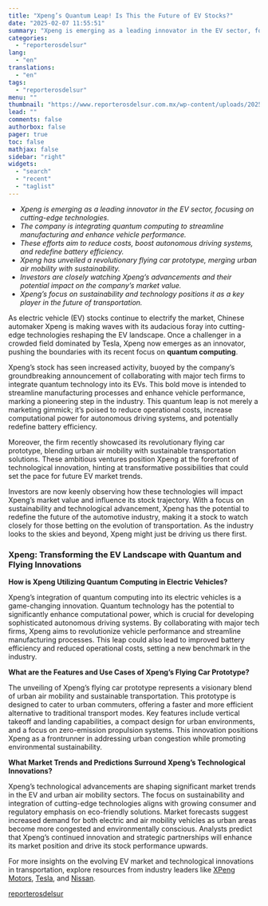 ```yaml
---
title: "Xpeng’s Quantum Leap! Is This the Future of EV Stocks?"
date: "2025-02-07 11:55:51"
summary: "Xpeng is emerging as a leading innovator in the EV sector, focusing on cutting-edge technologies.The company is integrating quantum computing to streamline manufacturing and enhance vehicle performance.These efforts aim to reduce costs, boost autonomous driving systems, and redefine battery efficiency.Xpeng has unveiled a revolutionary flying car prototype, merging urban air..."
categories:
  - "reporterosdelsur"
lang:
  - "en"
translations:
  - "en"
tags:
  - "reporterosdelsur"
menu: ""
thumbnail: "https://www.reporterosdelsur.com.mx/wp-content/uploads/2025/02/compressed_img-We6gH4dwdcfS0i81KzfdhBxs-480x384.png"
lead: ""
comments: false
authorbox: false
pager: true
toc: false
mathjax: false
sidebar: "right"
widgets:
  - "search"
  - "recent"
  - "taglist"
---
```


* *Xpeng is emerging as a leading innovator in the EV sector, focusing on cutting-edge technologies.*
* *The company is integrating quantum computing to streamline manufacturing and enhance vehicle performance.*
* *These efforts aim to reduce costs, boost autonomous driving systems, and redefine battery efficiency.*
* *Xpeng has unveiled a revolutionary flying car prototype, merging urban air mobility with sustainability.*
* *Investors are closely watching Xpeng’s advancements and their potential impact on the company’s market value.*
* *Xpeng’s focus on sustainability and technology positions it as a key player in the future of transportation.*

As electric vehicle (EV) stocks continue to electrify the market, Chinese automaker Xpeng is making waves with its audacious foray into cutting-edge technologies reshaping the EV landscape. Once a challenger in a crowded field dominated by Tesla, Xpeng now emerges as an innovator, pushing the boundaries with its recent focus on **quantum computing**.

Xpeng’s stock has seen increased activity, buoyed by the company’s groundbreaking announcement of collaborating with major tech firms to integrate quantum technology into its EVs. This bold move is intended to streamline manufacturing processes and enhance vehicle performance, marking a pioneering step in the industry. This quantum leap is not merely a marketing gimmick; it’s poised to reduce operational costs, increase computational power for autonomous driving systems, and potentially redefine battery efficiency.

Moreover, the firm recently showcased its revolutionary flying car prototype, blending urban air mobility with sustainable transportation solutions. These ambitious ventures position Xpeng at the forefront of technological innovation, hinting at transformative possibilities that could set the pace for future EV market trends.

Investors are now keenly observing how these technologies will impact Xpeng’s market value and influence its stock trajectory. With a focus on sustainability and technological advancement, Xpeng has the potential to redefine the future of the automotive industry, making it a stock to watch closely for those betting on the evolution of transportation. As the industry looks to the skies and beyond, Xpeng might just be driving us there first.

### Xpeng: Transforming the EV Landscape with Quantum and Flying Innovations

**How is Xpeng Utilizing Quantum Computing in Electric Vehicles?**

Xpeng’s integration of quantum computing into its electric vehicles is a game-changing innovation. Quantum technology has the potential to significantly enhance computational power, which is crucial for developing sophisticated autonomous driving systems. By collaborating with major tech firms, Xpeng aims to revolutionize vehicle performance and streamline manufacturing processes. This leap could also lead to improved battery efficiency and reduced operational costs, setting a new benchmark in the industry.

**What are the Features and Use Cases of Xpeng’s Flying Car Prototype?**

The unveiling of Xpeng’s flying car prototype represents a visionary blend of urban air mobility and sustainable transportation. This prototype is designed to cater to urban commuters, offering a faster and more efficient alternative to traditional transport modes. Key features include vertical takeoff and landing capabilities, a compact design for urban environments, and a focus on zero-emission propulsion systems. This innovation positions Xpeng as a frontrunner in addressing urban congestion while promoting environmental sustainability.

**What Market Trends and Predictions Surround Xpeng’s Technological Innovations?**

Xpeng’s technological advancements are shaping significant market trends in the EV and urban air mobility sectors. The focus on sustainability and integration of cutting-edge technologies aligns with growing consumer and regulatory emphasis on eco-friendly solutions. Market forecasts suggest increased demand for both electric and air mobility vehicles as urban areas become more congested and environmentally conscious. Analysts predict that Xpeng’s continued innovation and strategic partnerships will enhance its market position and drive its stock performance upwards.

For more insights on the evolving EV market and technological innovations in transportation, explore resources from industry leaders like [XPeng Motors](https://www.xpeng.com), [Tesla](https://www.tesla.com), and [Nissan](https://www.nissan-global.com).

[reporterosdelsur](https://www.reporterosdelsur.com.mx/news-en/xpengs-quantum-leap-is-this-the-future-of-ev-stocks/126622/)

